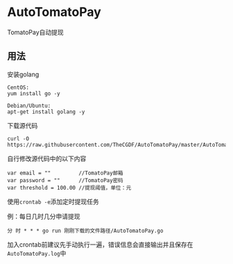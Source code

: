 # AutoTomatoPay
TomatoPay自动提现

## 用法

安装golang
```
CentOS:
yum install go -y

Debian/Ubuntu:
apt-get install golang -y
```

下载源代码
```
curl -O https://raw.githubusercontent.com/TheCGDF/AutoTomatoPay/master/AutoTomatoPay.go
```

自行修改源代码中的以下内容
```
var email = ""         //TomatoPay邮箱
var password = ""      //TomatoPay密码
var threshold = 100.00 //提现阈值，单位：元
```

使用`crontab -e`添加定时提现任务

例：每日几时几分申请提现
```
分 时 * * * go run 刚刚下载的文件路径/AutoTomatoPay.go
```

加入crontab前建议先手动执行一遍，错误信息会直接输出并且保存在`AutoTomatoPay.log`中
